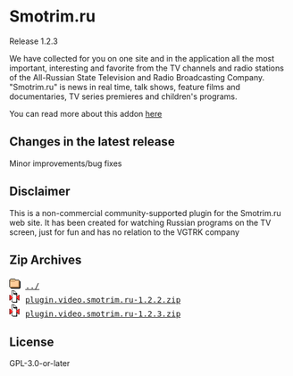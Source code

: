 # Smotrim.ru
Release 1.2.3

We have collected for you on one site and in the application all the most important, interesting and favorite from the TV channels and radio stations of the All-Russian State Television and Radio Broadcasting Company. "Smotrim.ru" is news in real time, talk shows, feature films and documentaries, TV series premieres and children's programs.
        

You can read more about this addon [here](http://xbmc.ru/forum/showthread.php?t=23431)

## Changes in the latest release 
 Minor improvements/bug fixes

## Disclaimer 
 This is a non-commercial community-supported plugin for the Smotrim.ru web site. It has been created for watching Russian programs on the TV screen, just for fun and has no relation to the VGTRK company
        

## Zip Archives
<pre>
<img src="../../icons/folder.gif" alt="[DIR]" > <a href="../">../</a> 
<img src="../../icons/compressed.gif" alt="[ZIP]" > <a href="plugin.video.smotrim.ru-1.2.2.zip">plugin.video.smotrim.ru-1.2.2.zip</a> 
<img src="../../icons/compressed.gif" alt="[ZIP]" > <a href="plugin.video.smotrim.ru-1.2.3.zip">plugin.video.smotrim.ru-1.2.3.zip</a> 
</pre>
## License 
 GPL-3.0-or-later

